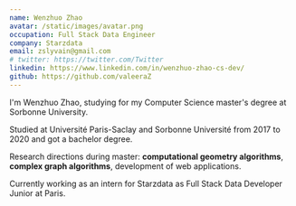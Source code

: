 ```yaml
---
name: Wenzhuo Zhao
avatar: /static/images/avatar.png
occupation: Full Stack Data Engineer
company: Starzdata
email: zslyvain@gmail.com
# twitter: https://twitter.com/Twitter
linkedin: https://www.linkedin.com/in/wenzhuo-zhao-cs-dev/
github: https://github.com/valeeraZ
---
```


I'm Wenzhuo Zhao, studying for my Computer Science master's degree at Sorbonne University. 

Studied at Université Paris-Saclay and Sorbonne Université from 2017 to 2020 and got a bachelor degree.

Research directions during master: **computational geometry algorithms**, **complex graph algorithms**, development of web applications.
                
Currently working as an intern for Starzdata as Full Stack Data Developer Junior at Paris.
                

